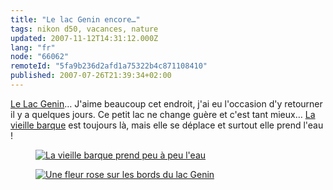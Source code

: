 ```yaml
---
title: "Le lac Genin encore…"
tags: nikon d50, vacances, nature
updated: 2007-11-12T14:31:12.000Z
lang: "fr"
node: "66062"
remoteId: "5fa9b236d2afd1a75322b4c871108410"
published: 2007-07-26T21:39:34+02:00
---
```


[Le Lac Genin](http://photos.pwet.fr/galeries/le-lac-genin/)… J'aime beaucoup cet endroit, j'ai eu l'occasion d'y retourner il y a quelques jours. Ce petit lac ne change guère et c'est tant mieux… [La vieille barque](http://photos.pwet.fr/villes-et-departements/ain-01/charix/une-vieille-barque-sur-les-berges-du-lac-genin/) est toujours là, mais elle se déplace et surtout elle prend l'eau !


<figure class="object-center"><a href="/images/la-vieille-barque-prend-peu-a-peu-l-eau.jpg"><img src="/images/660x/la-vieille-barque-prend-peu-a-peu-l-eau.jpg" alt="La vieille barque prend peu à peu l'eau">
</a></figure>

<figure class="object-center"><a href="/images/une-fleur-rose-sur-les-bords-du-lac-genin.jpg"><img src="/images/660x/une-fleur-rose-sur-les-bords-du-lac-genin.jpg" alt="Une fleur rose sur les bords du lac Genin">
</a></figure>


